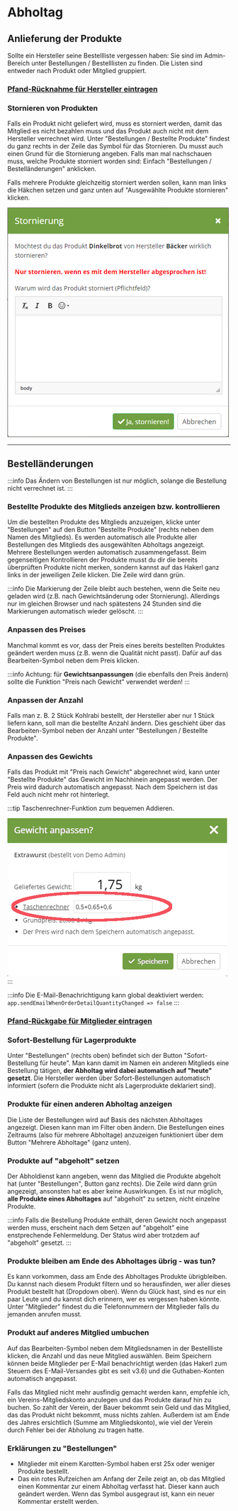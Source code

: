 # Abholtag

## Anlieferung der Produkte
Sollte ein Hersteller seine Bestellliste vergessen haben: Sie sind im Admin-Bereich unter Bestellungen / Bestelllisten zu finden. Die Listen sind entweder nach Produkt oder Mitglied gruppiert.

### [Pfand-Rücknahme für Hersteller eintragen](/produkte/pfand#pfand-abwicklung-mit-hersteller)

### Stornieren von Produkten
Falls ein Produkt nicht geliefert wird, muss es storniert werden, damit das Mitglied es nicht bezahlen muss und das Produkt auch nicht mit dem Hersteller verrechnet wird. Unter "Bestellungen / Bestellte Produkte" findest du ganz rechts in der Zeile das Symbol für das Stornieren. Du musst auch einen Grund für die Stornierung angeben. Falls man mal nachschauen muss, welche Produkte storniert worden sind: Einfach "Bestellungen / Bestelländerungen" anklicken.

Falls mehrere Produkte gleichzeitig storniert werden sollen, kann man links die Häkchen setzen und ganz unten auf "Ausgewählte Produkte stornieren" klicken.

![](/assets/img/de/bestellungen/bestellung-stornieren.png)

* * *

## Bestelländerungen

:::info
Das Ändern von Bestellungen ist nur möglich, solange die Bestellung nicht verrechnet ist.
:::

### Bestellte Produkte des Mitglieds anzeigen bzw. kontrollieren
Um die bestellten Produkte des Mitglieds anzuzeigen, klicke unter "Bestellungen" auf den Button "Bestellte Produkte" (rechts neben dem Namen des Mitglieds). Es werden automatisch alle Produkte aller Bestellungen des Mitglieds des ausgewählten Abholtags angezeigt. Mehrere Bestellungen werden automatisch zusammengefasst. Beim gegenseitigen Kontrollieren der Produkte musst du dir die bereits überprüften Produkte nicht merken, sondern kannst auf das Hakerl ganz links in der jeweiligen Zeile klicken. Die Zeile wird dann grün.

:::info
Die Markierung der Zeile bleibt auch bestehen, wenn die Seite neu geladen wird (z.B. nach Gewichtsänderung oder Stornierung). Allerdings nur im gleichen Browser und nach spätestens 24 Stunden sind die Markierungen automatisch wieder gelöscht.
:::

### Anpassen des Preises
Manchmal kommt es vor, dass der Preis eines bereits bestellten Produktes geändert werden muss (z.B. wenn die Qualität nicht passt). Dafür auf das Bearbeiten-Symbol neben dem Preis klicken.

:::info
Achtung: für **Gewichtsanpassungen** (die ebenfalls den Preis ändern) sollte die Funktion "Preis nach Gewicht" verwendet werden!
:::

### Anpassen der Anzahl
Falls man z. B. 2 Stück Kohlrabi bestellt, der Hersteller aber nur 1 Stück liefern kann, soll man die bestellte Anzahl ändern. Dies geschieht über das Bearbeiten-Symbol neben der Anzahl unter "Bestellungen / Bestellte Produkte".

### Anpassen des Gewichts
Falls das Produkt mit "Preis nach Gewicht" abgerechnet wird, kann unter "Bestellte Produkte" das Gewicht im Nachhinein angepasst werden. Der Preis wird dadurch automatisch angepasst. Nach dem Speichern ist das Feld auch nicht mehr rot hinterlegt.

:::tip
Taschenrechner-Funktion zum bequemen Addieren.

![](/assets/img/de/bestellungen/gewicht-anpassen-mit-taschenrechner.png)
:::

:::info
Die E-Mail-Benachrichtigung kann global deaktiviert werden: `app.sendEmailWhenOrderDetailQuantityChanged => false`
:::

### [Pfand-Rückgabe für Mitglieder eintragen](/produkte/pfand#pfand-abwicklung-mit-mitglied)

### Sofort-Bestellung für Lagerprodukte
Unter "Bestellungen" (rechts oben) befindet sich der Button "Sofort-Bestellung für heute". Man kann damit im Namen ein anderen Mitglieds eine Bestellung tätigen, **der Abholtag wird dabei automatisch auf "heute" gesetzt**. Die Hersteller werden über Sofort-Bestellungen automatisch informiert (sofern die Produkte nicht als Lagerprodukte deklariert sind).

### Produkte für einen anderen Abholtag anzeigen
Die Liste der Bestellungen wird auf Basis des nächsten Abholtages angezeigt. Diesen kann man im Filter oben ändern. Die Bestellungen eines Zeitraums (also für mehrere Abholtage) anzuzeigen funktioniert über dem Button "Mehrere Abholtage" (ganz unten).

### Produkte auf "abgeholt" setzen
Der Abholdienst kann angeben, wenn das Mitglied die Produkte abgeholt hat (unter "Bestellungen", Button ganz rechts). Die Zeile wird dann grün angezeigt, ansonsten hat es aber keine Auswirkungen. Es ist nur möglich, **alle Produkte eines Abholtages** auf "abgeholt" zu setzen, nicht einzelne Produkte.

:::info
Falls die Bestellung Produkte enthält, deren Gewicht noch angepasst werden muss, erscheint nach dem Setzen auf "abgeholt" eine enstprechende Fehlermeldung. Der Status wird aber trotzdem auf "abgeholt" gesetzt.
:::

### Produkte bleiben am Ende des Abholtages übrig - was tun?
Es kann vorkommen, dass am Ende des Abholtages Produkte übrigbleiben. Du kannst nach diesem Produkt filtern und so herausfinden, wer aller dieses Produkt bestellt hat (Dropdown oben). Wenn du Glück hast, sind es nur ein paar Leute und du kannst dich erinnern, wer es vergessen haben könnte. Unter "Mitglieder" findest du die Telefonnummern der Mitglieder falls du jemanden anrufen musst.

### Produkt auf anderes Mitglied umbuchen
Auf das Bearbeiten-Symbol neben dem Mitgliedsnamen in der Bestellliste klicken, die Anzahl und das neue Mitglied auswählen. Beim Speichern können beide Mitglieder per E-Mail benachrichtigt werden (das Hakerl zum Steuern des E-Mail-Versandes gibt es seit v3.6) und die Guthaben-Konten automatisch angepasst.

Falls das Mitglied nicht mehr ausfindig gemacht werden kann, empfehle ich, ein Vereins-Mitgliedskonto anzulegen und das Produkte darauf hin zu buchen. So zahlt der Verein, der Bauer bekommt sein Geld und das Mitglied, das das Produkt nicht bekommt, muss nichts zahlen. Außerdem ist am Ende des Jahres ersichtlich (Summe am Mitgliedskonto), wie viel der Verein durch Fehler bei der Abholung zu tragen hatte.

### Erklärungen zu "Bestellungen"
* Mitglieder mit einem Karotten-Symbol haben erst 25x oder weniger Produkte bestellt.
* Das ein rotes Rufzeichen am Anfang der Zeile zeigt an, ob das Mitglied einen Kommentar zur einem Abholtag verfasst hat. Dieser kann auch geändert werden. Wenn das Symbol ausgegraut ist, kann ein neuer Kommentar erstellt werden.
